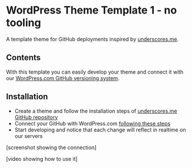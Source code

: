 # WordPress Theme Template 1 - no tooling

A template theme for GitHub deployments inspired by [underscores.me](https://github.com/automattic/_s).

## Contents

With this template you can easily develop your theme and connect it with our [WordPress.com GitHub versioning system](https://wordpress.com/support/deploy-from-github-workflow).

## Installation

- Create a theme and follow the installation steps of [underscores.me GitHub repository](https://github.com/automattic/_s)
- Connect your GitHub with WordPress.com [following these steps](https://wordpress.com/support/deploy-from-github-workflow)
- Start developing and notice that each change will reflect in realtime on our servers

[screenshot showing the connection]

[video showing how to use it]
